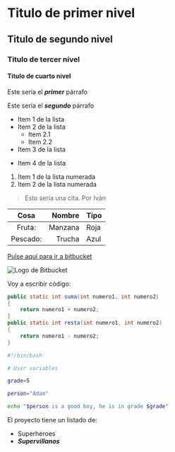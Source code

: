 # Titulo de primer nivel

## Titulo de segundo nivel

### Titulo de tercer nivel

#### Titulo de cuarto nivel

Este sería el ***primer*** párrafo

Este sería el ___segundo___ párrafo

- Item 1 de la lista
- Item 2 de la lista
    - Item 2.1
    - Item 2.2
- Item 3 de la lista
* Item 4 de la lista

1. Item 1 de la lista numerada
2. Item 2 de la lista numerada

> Esto sería una cita. Por Iván

| Cosa       | Nombre   | Tipo |
| :-----:    | ------:  | ---- |
| Fruta:     | Manzana  | Roja |
| Pescado:   | Trucha   | Azul |

[Pulse aquí para ir a bitbucket](https://bitbucket.org/)

![Logo de Bitbucket](https://wac-cdn.atlassian.com/dam/jcr:e75ffb0e-b3ee-40ca-8659-ecb93675a379/Bitbucket@2x-blue.png)

Voy a escribir código:

```java
public static int suma(int numero1, int numero2)
{
    return numero1 + numero2;
}
public static int resta(int numero1, int numero2)
{
    return numero1 - numero2;
}
```

```bash
#!/bin/bash

# User variables

grade=5

person="Adam"

echo "$person is a good boy, he is in grade $grade"
```

El proyecto tiene un listado de:
- Superheroes
- ***Supervillanos***